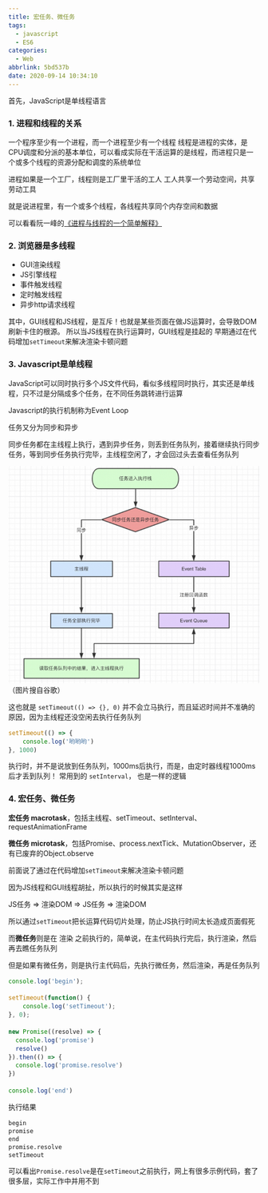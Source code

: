 ```yaml
---
title: 宏任务、微任务
tags:
  - javascript
  - ES6
categories:
  - Web
abbrlink: 5bd537b
date: 2020-09-14 10:34:10
---
```


首先，JavaScript是单线程语言

### 1. 进程和线程的关系

一个程序至少有一个进程，而一个进程至少有一个线程
线程是进程的实体，是CPU调度和分派的基本单位，可以看成实际在干活运算的是线程，而进程只是一个或多个线程的资源分配和调度的系统单位

进程如果是一个工厂，线程则是工厂里干活的工人
工人共享一个劳动空间，共享劳动工具

就是说进程里，有一个或多个线程，各线程共享同个内存空间和数据

可以看看阮一峰的[《进程与线程的一个简单解释》](https://www.ruanyifeng.com/blog/2013/04/processes_and_threads.html)

### 2. 浏览器是多线程

- GUI渲染线程
- JS引擎线程
- 事件触发线程
- 定时触发线程
- 异步http请求线程

其中，GUI线程和JS线程，是互斥！也就是某些页面在做JS运算时，会导致DOM刷新卡住的根源。
所以当JS线程在执行运算时，GUI线程是挂起的
早期通过在代码增加`setTimeout`来解决渲染卡顿问题

### 3. Javascript是单线程

JavaScript可以同时执行多个JS文件代码，看似多线程同时执行，其实还是单线程，只不过是分隔成多个任务，在不同任务跳转进行运算

Javascript的执行机制称为Event Loop

任务又分为同步和异步

同步任务都在主线程上执行，遇到异步任务，则丢到任务队列，接着继续执行同步任务，等到同步任务执行完毕，主线程空闲了，才会回过头去查看任务队列

![event loop](/images/2020/09/task.jpg)
（图片搜自谷歌）
<!--more-->

这也就是 `setTimeout(() => {}, 0)` 并不会立马执行，而且延迟时间并不准确的原因，因为主线程还没空闲去执行任务队列

```js
setTimeout(() => {
    console.log('哟哟哟')
}, 1000)
```
执行时，并不是说放到任务队列，1000ms后执行，而是，由定时器线程1000ms后才丢到队列！
常用到的 `setInterval`， 也是一样的逻辑

### 4. 宏任务、微任务

**宏任务 macrotask**，包括主线程、setTimeout、setInterval、requestAnimationFrame

**微任务 microtask**，包括Promise、process.nextTick、MutationObserver，还有已废弃的Object.observe

前面说了通过在代码增加`setTimeout`来解决渲染卡顿问题

因为JS线程和GUI线程胡扯，所以执行的时候其实是这样

JS任务 => 渲染DOM => JS任务 => 渲染DOM

所以通过`setTimeout`把长运算代码切片处理，防止JS执行时间太长造成页面假死

而**微任务**则是在 渲染 之前执行的，简单说，在主代码执行完后，执行渲染，然后再去瞧任务队列

但是如果有微任务，则是执行主代码后，先执行微任务，然后渲染，再是任务队列

```js
console.log('begin');

setTimeout(function() {
    console.log('setTimeout');
}, 0);

new Promise((resolve) => {
  console.log('promise')
  resolve()
}).then(() => {
  console.log('promise.resolve')
})

console.log('end')
```

执行结果

```
begin
promise
end
promise.resolve
setTimeout
```

可以看出`Promise.resolve`是在`setTimeout`之前执行，网上有很多示例代码，套了很多层，实际工作中并用不到

